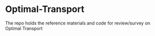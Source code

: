 # Optimal-Transport
The repo holds the reference materials and code for review/survey on Optimal Transport
